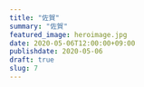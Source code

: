 ```yaml
---
title: "佐賀"
summary: "佐賀"
featured_image: heroimage.jpg
date: 2020-05-06T12:00:00+09:00
publishdate: 2020-05-06
draft: true
slug: 7
---
```

